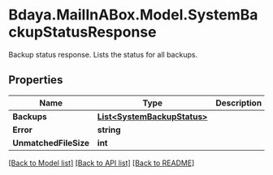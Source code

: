 # Bdaya.MailInABox.Model.SystemBackupStatusResponse
Backup status response. Lists the status for all backups.

## Properties

Name | Type | Description | Notes
------------ | ------------- | ------------- | -------------
**Backups** | [**List&lt;SystemBackupStatus&gt;**](SystemBackupStatus.md) |  | [optional] 
**Error** | **string** |  | [optional] 
**UnmatchedFileSize** | **int** |  | 

[[Back to Model list]](../../README.md#documentation-for-models) [[Back to API list]](../../README.md#documentation-for-api-endpoints) [[Back to README]](../../README.md)

